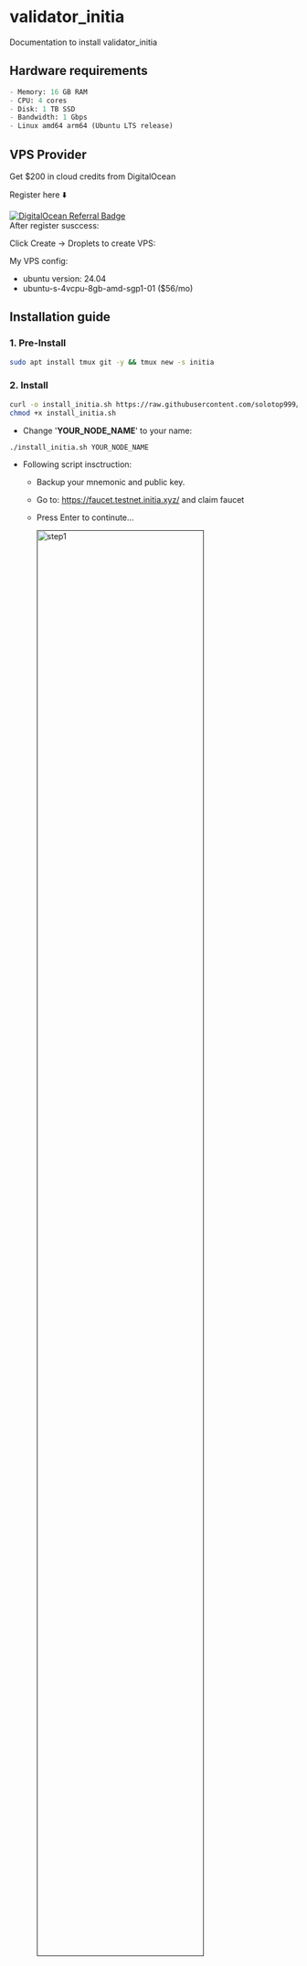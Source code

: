 # validator_initia
Documentation to install validator_initia


## Hardware requirements
```py
- Memory: 16 GB RAM
- CPU: 4 cores
- Disk: 1 TB SSD
- Bandwidth: 1 Gbps
- Linux amd64 arm64 (Ubuntu LTS release)
```
## VPS Provider
Get $200 in cloud credits from DigitalOcean

Register here ⬇️

<a href="https://www.digitalocean.com/?refcode=3143894b1895&utm_campaign=Referral_Invite&utm_medium=Referral_Program&utm_source=badge" target="_blank" rel="noopener noreferrer">
    <img src="https://web-platforms.sfo2.cdn.digitaloceanspaces.com/WWW/Badge%201.svg" alt="DigitalOcean Referral Badge">
</a>

<br>
After register susccess:

Click Create -> Droplets to create VPS:

My VPS config:
- ubuntu version: 24.04
- ubuntu-s-4vcpu-8gb-amd-sgp1-01 ($56/mo)


## Installation guide

### 1. Pre-Install
```bash
sudo apt install tmux git -y && tmux new -s initia
```

### 2. Install

```bash
curl -o install_initia.sh https://raw.githubusercontent.com/solotop999/validator_initia/main/install_initia.sh
chmod +x install_initia.sh
```
- Change '**YOUR_NODE_NAME**' to your name:
```bash
./install_initia.sh YOUR_NODE_NAME
```

- Following script insctruction:

  - Backup your mnemonic and public key.
  - Go to: https://faucet.testnet.initia.xyz/ and claim faucet
  - Press Enter to continute...
    
    [<img src='assets\install_step_1.png' alt='step1' width= '80%'>]()

  - Waiting to it sync full block. (few hours)
  - Block left must be 0 and it will auto run next step

    [<img src='assets\install_step_2.png' alt='step1' width= '80%'>]()

- You can turn off terminal and check status later
  -  check logs: journalctl -t initiad -f -o cat

  - Check Blocks left: 
  ```bash
    local_height=$(/root/go/bin/initiad status | jq -r .sync_info.latest_block_height)
    network_height=$(curl -s https://rpc-initia-testnet.trusted-point.com/status | jq -r .result.sync_info.latest_block_height)
    blocks_left=$((network_height - local_height))
    echo ""
    echo "Your node height: $local_height"
    echo "Network height: $network_height"
    echo " => Blocks left: $blocks_left <="
  ```

    -  Access to tmux:
  ```bash
  tmux attach -t initia
  ```
## DONE ALL.
Check your validator:
- Go to: https://scan.testnet.initia.xyz/initiation-1/validators
- Search your '**YOUR_NODE_NAME**'


## --------------------------------------------------
## Helpful command

### 1. Stop the node
```bash
sudo systemctl stop initiad
```
### 2. Backup priv_validator_state.json 
```bash
cp $HOME/.initia/data/priv_validator_state.json $HOME/.initia/priv_validator_state.json.backup
```
### 3. Reset DB
```bash
initiad tendermint unsafe-reset-all --home $HOME/.initia --keep-addr-book
```
### 4. Setup required variables (One command)
```bash
PEERS="a63a6f6eae66b5dce57f5c568cdb0a79923a4e18@peer-initia-testnet.trusted-point.com:26628" && \
RPC="https://rpc-initia-testnet.trusted-point.com:443" && \
LATEST_HEIGHT=$(curl -s --max-time 3 --retry 2 --retry-connrefused $RPC/block | jq -r .result.block.header.height) && \
TRUST_HEIGHT=$((LATEST_HEIGHT - 1500)) && \
TRUST_HASH=$(curl -s --max-time 3 --retry 2 --retry-connrefused "$RPC/block?height=$TRUST_HEIGHT" | jq -r .result.block_id.hash) && \

if [ -n "$PEERS" ] && [ -n "$RPC" ] && [ -n "$LATEST_HEIGHT" ] && [ -n "$TRUST_HEIGHT" ] && [ -n "$TRUST_HASH" ]; then
    sed -i.bak \
        -e "/\[statesync\]/,/^\[/{s/\(enable = \).*$/\1true/}" \
        -e "/^rpc_servers =/ s|=.*|= \"$RPC,$RPC\"|;" \
        -e "/^trust_height =/ s/=.*/= $TRUST_HEIGHT/;" \
        -e "/^trust_hash =/ s/=.*/= \"$TRUST_HASH\"/" \
        -e "s/^persistent_peers *=.*/persistent_peers = \"$PEERS\"/" \
        $HOME/.initia/config/config.toml
    echo -e "\nLATEST_HEIGHT: $LATEST_HEIGHT\nTRUST_HEIGHT: $TRUST_HEIGHT\nTRUST_HASH: $TRUST_HASH\nPEERS: $PEERS\n\nALL IS FINE"
else
    echo -e "\nError: One or more variables are empty. Please try again or change RPC\nExiting...\n"
fi
```
### 4. Move priv_validator_state.json back
```bash
mv $HOME/.initia/priv_validator_state.json.backup $HOME/.initia/data/priv_validator_state.json
```
### 5. Start the node
```bash
sudo systemctl restart initiad && sudo journalctl -u initiad -f -o cat
```
You should see the following logs. It may take up to 5 minutes for the snapshot to be discovered. If doesn't work, try downloading [snapshot](#download-snapshot)
```py
2:39PM INF sync any module=statesync msg="Discovering snapshots for 15s" server=node
2:39PM INF Discovered new snapshot format=3 hash="?^��I��\r�=�O�E�?�CQD�6�\x18�F:��\x006�" height=602000 module=statesync server=node
2:39PM INF Discovered new snapshot format=3 hash="%���\x16\x03�T0�v�f�C��5�<TlLb�5��l!�M" height=600000 module=statesync server=node
2:42PM INF VerifyHeader hash=CFC07DAB03CEB02F53273F5BDB6A7C16E6E02535B8A88614800ABA9C705D4AF7 height=602001 module=light server=node
```
After some time you should see the following logs. It make take 5 minutes for the node to catch up the rest of the blocks
```py
2:43PM INF indexed block events height=602265 module=txindex server=node
2:43PM INF executed block height=602266 module=state num_invalid_txs=0 num_valid_txs=0 server=node
2:43PM INF commit synced commit=436F6D6D697449447B5B31313720323535203139203132392031353920313035203136352033352031353320313220353620313533203139352031372036342034372033352034372032333220373120313939203720313734203620313635203338203336203633203235203136332039203134395D3A39333039417D module=server
2:43PM INF committed state app_hash=75FF13819F69A523990C3899C311402F232FE847C707AE06A526243F19A30995 height=602266 module=state num_txs=0 server=node
2:43PM INF indexed block events height=602266 module=txindex server=node
2:43PM INF executed block height=602267 module=state num_invalid_txs=0 num_valid_txs=0 server=node
2:43PM INF commit synced commit=436F6D6D697449447B5B323437203134322032342031313620323038203631203138362032333920323238203138312032333920313039203336203420383720323238203236203738203637203133302032323220313431203438203337203235203133302037302032343020313631203233372031312036365D3A39333039427D module=server
```
### 6. Check the synchronization status
```bash
initiad status | jq -r .sync_info
```
### 7. Disable state sync
```bash
sed -i.bak -e "/\[statesync\]/,/^\[/{s/\(enable = \).*$/\1false/}" $HOME/.initia/config/app.toml
```
## Download fresh addrbook.json

### 1. Stop the node and use `wget` to download the file
```bash
sudo systemctl stop initiad && \
wget -O $HOME/.initia/config/addrbook.json https://rpc-initia-testnet.trusted-point.com/addrbook.json
```
### 2. Restart the node
```bash
sudo systemctl restart initiad && sudo journalctl -u initiad -f -o cat
```
### 3. Check the synchronization status
```bash
initiad status | jq -r .sync_info
```
The file is being updated every 5 minutes

## Add fresh persistent peers

### 1. Extract persistent_peers from our endpoint
```bash
PEERS=$(curl -s --max-time 3 --retry 2 --retry-connrefused "https://rpc-initia-testnet.trusted-point.com/peers.txt")
if [ -z "$PEERS" ]; then
    echo "No peers were retrieved from the URL."
else
    echo -e "\nPEERS: "$PEERS""
    sed -i "s/^persistent_peers *=.*/persistent_peers = \"$PEERS\"/" "$HOME/.initia/config/config.toml"
    echo -e "\nConfiguration file updated successfully.\n"
fi
```
### 2. Restart the node
```bash
sudo systemctl restart initiad && sudo journalctl -u initiad -f -o cat
```
### 3. Check the synchronization status
```bash
initiad status | jq -r .sync_info
```
Peers are being updated every 5 minutes

## Download Snapshot

### 1. Download latest snapshot from our endpoint
```bash
wget https://rpc-initia-testnet.trusted-point.com/latest_snapshot.tar.lz4 -O latest_snapshot.tar.lz4
```
### 2. Stop the node
```bash
sudo systemctl stop initiad
```
### 3. Backup priv_validator_state.json 
```bash
cp $HOME/.initia/data/priv_validator_state.json $HOME/.initia/priv_validator_state.json.backup
```
### 4. Reset DB
```bash
initiad tendermint unsafe-reset-all --home $HOME/.initia --keep-addr-book
```
### 5. Extract files fromt the arvhive 
```bash
lz4 -d -c ./latest_snapshot.tar.lz4 | tar -xf - -C $HOME/.initia
```
### 6. Move priv_validator_state.json back
```bash
mv $HOME/.initia/priv_validator_state.json.backup $HOME/.initia/data/priv_validator_state.json
```
### 7. Restart the node
```bash
sudo systemctl restart initiad && sudo journalctl -u initiad -f -o cat
```
### 8. Check the synchronization status
```bash
initiad status | jq -r .sync_info
```
Snapshot is being updated every 3 hours

## Useful commands
### Check node status 
```bash
initiad status | jq
```
### Query your validator
```bash
initiad q mstaking validator $(initiad keys show $WALLET_NAME --bech val -a) 
```
### Query missed blocks counter & jail details of your validator
```bash
initiad q slashing signing-info $(initiad tendermint show-validator)
```
### Unjail your validator 
```bash
initiad tx slashing unjail --from $WALLET_NAME --gas=2000000 --fees=300000uinit -y
```
### Delegate tokens to your validator 
```bash 
initiad tx mstaking delegate $(initiad keys show $WALLET_NAME --bech val -a)  <AMOUNT>uinit --from $WALLET_NAME --gas=2000000 --fees=300000uinit -y
```
### Get your p2p peer address
```bash
initiad status | jq -r '"\(.NodeInfo.id)@\(.NodeInfo.listen_addr)"'
```
### Edit your validator
```bash 
initiad tx mstaking edit-validator --website="<WEBSITE>" --details="<DESCRIPTION>" --moniker="<NEW_MONIKER>" --from=$WALLET_NAME --gas=2000000 --fees=300000uinit -y
```
### Send tokens between wallets 
```bash
initiad tx bank send $WALLET_NAME <TO_WALLET> <AMOUNT>uinit --gas=2000000 --fees=300000uinit -y
```
### Query your wallet balance 
```bash
initiad q bank balances $WALLET_NAME
```
### Monitor server load
```bash 
sudo apt update
sudo apt install htop -y
htop
```
### Query active validators
```bash
initiad q mstaking validators -o json --limit=1000 \
| jq '.validators[] | select(.status=="BOND_STATUS_BONDED")' \
| jq -r '.voting_power + " - " + .description.moniker' \
| sort -gr | nl
```
### Query inactive validators
```bash
initiad q mstaking validators -o json --limit=1000 \
| jq '.validators[] | select(.status=="BOND_STATUS_UNBONDED")' \
| jq -r '.voting_power + " - " + .description.moniker' \
| sort -gr | nl
```
### Check logs of the node
```bash
sudo journalctl -u initiad -f -o cat
```
### Restart the node
```bash
sudo systemctl restart initiad
```
### Stop the node
```bash
sudo systemctl stop initiad
```
### Delete the node from the server
```bash
# !!! IF YOU HAVE CREATED A VALIDATOR, MAKE SURE TO BACKUP `priv_validator_key.json` file located in $HOME/.initia/config/ 
sudo systemctl stop initiad
sudo systemctl disable initiad
sudo rm /etc/systemd/system/initiad.service
rm -rf $HOME/.initia
sudo rm /usr/local/bin/initiad
```
### Example gRPC usage
```bash
wget https://github.com/fullstorydev/grpcurl/releases/download/v1.7.0/grpcurl_1.7.0_linux_x86_64.tar.gz
tar -xvf grpcurl_1.7.0_linux_x86_64.tar.gz
chmod +x grpcurl
./grpcurl  -plaintext  localhost:$GRPC_PORT list
### MAKE SURE gRPC is enabled in app.toml
# grep -A 3 "\[grpc\]" $HOME/.initia/config/app.toml
```
### Example REST API query
```bash
curl localhost:$API_PORT/cosmos/mstaking/v1beta1/validators
### MAKE SURE API is enabled in app.toml
# grep -A 3 "\[api\]" $HOME/.initia/config/app.toml
```
### Source
- https://github.com/trusted-point/initia-tools


